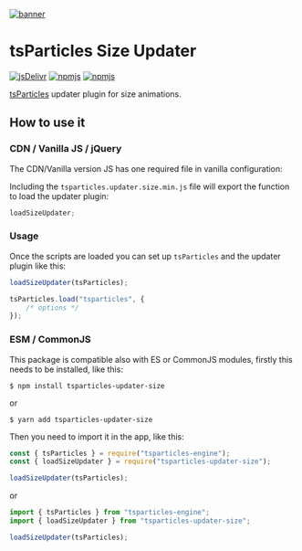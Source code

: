[![banner](https://particles.js.org/images/banner2.png)](https://particles.js.org)

# tsParticles Size Updater

[![jsDelivr](https://data.jsdelivr.com/v1/package/npm/tsparticles-updater-size/badge)](https://www.jsdelivr.com/package/npm/tsparticles-updater-size)
[![npmjs](https://badge.fury.io/js/tsparticles-updater-size.svg)](https://www.npmjs.com/package/tsparticles-updater-size)
[![npmjs](https://img.shields.io/npm/dt/tsparticles-updater-size)](https://www.npmjs.com/package/tsparticles-updater-size)

[tsParticles](https://github.com/matteobruni/tsparticles) updater plugin for size animations.

## How to use it

### CDN / Vanilla JS / jQuery

The CDN/Vanilla version JS has one required file in vanilla configuration:

Including the `tsparticles.updater.size.min.js` file will export the function to load the updater plugin:

```javascript
loadSizeUpdater;
```

### Usage

Once the scripts are loaded you can set up `tsParticles` and the updater plugin like this:

```javascript
loadSizeUpdater(tsParticles);

tsParticles.load("tsparticles", {
    /* options */
});
```

### ESM / CommonJS

This package is compatible also with ES or CommonJS modules, firstly this needs to be installed, like this:

```shell
$ npm install tsparticles-updater-size
```

or

```shell
$ yarn add tsparticles-updater-size
```

Then you need to import it in the app, like this:

```javascript
const { tsParticles } = require("tsparticles-engine");
const { loadSizeUpdater } = require("tsparticles-updater-size");

loadSizeUpdater(tsParticles);
```

or

```javascript
import { tsParticles } from "tsparticles-engine";
import { loadSizeUpdater } from "tsparticles-updater-size";

loadSizeUpdater(tsParticles);
```
